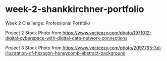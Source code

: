 # week-2-shankkirchner-portfolio

Week 2 Challenge: Professional Portfolio

Project 2 Stock Photo from https://www.vecteezy.com/photo/1971012-digital-cyberspace-with-digital-data-network-connections

Project 3 Stock Photo from https://www.vecteezy.com/photo/2097795-3d-illustration-of-hexagon-honeycomb-abstract-background
